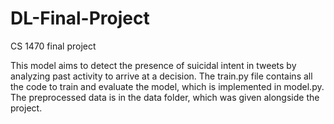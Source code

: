 # DL-Final-Project
CS 1470 final project

This model aims to detect the presence of suicidal intent in tweets by analyzing past activity to arrive at a decision. The train.py file contains all the code to 
train and evaluate the model, which is implemented in model.py. The preprocessed data is in the data folder, which was given alongside the project. 
